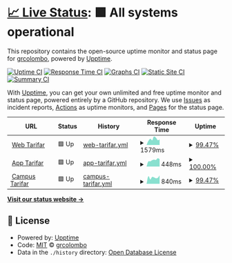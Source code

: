 # [📈 Live Status](https://grcolombo.github.io): <!--live status--> **🟩 All systems operational**

This repository contains the open-source uptime monitor and status page for [grcolombo](https://grcolombo.github.io), powered by [Upptime](https://github.com/upptime/upptime).

[![Uptime CI](https://github.com/grcolombo/status-tarifar/workflows/Uptime%20CI/badge.svg)](https://github.com/grcolombo/status-tarifar/actions?query=workflow%3A%22Uptime+CI%22)
[![Response Time CI](https://github.com/grcolombo/status-tarifar/workflows/Response%20Time%20CI/badge.svg)](https://github.com/grcolombo/status-tarifar/actions?query=workflow%3A%22Response+Time+CI%22)
[![Graphs CI](https://github.com/grcolombo/status-tarifar/workflows/Graphs%20CI/badge.svg)](https://github.com/grcolombo/status-tarifar/actions?query=workflow%3A%22Graphs+CI%22)
[![Static Site CI](https://github.com/grcolombo/status-tarifar/workflows/Static%20Site%20CI/badge.svg)](https://github.com/grcolombo/status-tarifar/actions?query=workflow%3A%22Static+Site+CI%22)
[![Summary CI](https://github.com/grcolombo/status-tarifar/workflows/Summary%20CI/badge.svg)](https://github.com/grcolombo/status-tarifar/actions?query=workflow%3A%22Summary+CI%22)

With [Upptime](https://upptime.js.org), you can get your own unlimited and free uptime monitor and status page, powered entirely by a GitHub repository. We use [Issues](https://github.com/grcolombo/status-tarifar/issues) as incident reports, [Actions](https://github.com/grcolombo/status-tarifar/actions) as uptime monitors, and [Pages](https://grcolombo.github.io) for the status page.

<!--start: status pages-->
<!-- This summary is generated by Upptime (https://github.com/upptime/upptime) -->
<!-- Do not edit this manually, your changes will be overwritten -->
<!-- prettier-ignore -->
| URL | Status | History | Response Time | Uptime |
| --- | ------ | ------- | ------------- | ------ |
| <img alt="" src="https://favicons.githubusercontent.com/web.tarifar.com" height="13"> [Web Tarifar](https://web.tarifar.com) | 🟩 Up | [web-tarifar.yml](https://github.com/grcolombo/status-tarifar/commits/HEAD/history/web-tarifar.yml) | <details><summary><img alt="Response time graph" src="./graphs/web-tarifar/response-time-week.png" height="20"> 1579ms</summary><br><a href="https://grcolombo.github.io/status-tarifar/history/web-tarifar"><img alt="Response time 1809" src="https://img.shields.io/endpoint?url=https%3A%2F%2Fraw.githubusercontent.com%2Fgrcolombo%2Fstatus-tarifar%2FHEAD%2Fapi%2Fweb-tarifar%2Fresponse-time.json"></a><br><a href="https://grcolombo.github.io/status-tarifar/history/web-tarifar"><img alt="24-hour response time 1369" src="https://img.shields.io/endpoint?url=https%3A%2F%2Fraw.githubusercontent.com%2Fgrcolombo%2Fstatus-tarifar%2FHEAD%2Fapi%2Fweb-tarifar%2Fresponse-time-day.json"></a><br><a href="https://grcolombo.github.io/status-tarifar/history/web-tarifar"><img alt="7-day response time 1579" src="https://img.shields.io/endpoint?url=https%3A%2F%2Fraw.githubusercontent.com%2Fgrcolombo%2Fstatus-tarifar%2FHEAD%2Fapi%2Fweb-tarifar%2Fresponse-time-week.json"></a><br><a href="https://grcolombo.github.io/status-tarifar/history/web-tarifar"><img alt="30-day response time 1732" src="https://img.shields.io/endpoint?url=https%3A%2F%2Fraw.githubusercontent.com%2Fgrcolombo%2Fstatus-tarifar%2FHEAD%2Fapi%2Fweb-tarifar%2Fresponse-time-month.json"></a><br><a href="https://grcolombo.github.io/status-tarifar/history/web-tarifar"><img alt="1-year response time 1809" src="https://img.shields.io/endpoint?url=https%3A%2F%2Fraw.githubusercontent.com%2Fgrcolombo%2Fstatus-tarifar%2FHEAD%2Fapi%2Fweb-tarifar%2Fresponse-time-year.json"></a></details> | <details><summary><a href="https://grcolombo.github.io/status-tarifar/history/web-tarifar">99.47%</a></summary><a href="https://grcolombo.github.io/status-tarifar/history/web-tarifar"><img alt="All-time uptime 99.92%" src="https://img.shields.io/endpoint?url=https%3A%2F%2Fraw.githubusercontent.com%2Fgrcolombo%2Fstatus-tarifar%2FHEAD%2Fapi%2Fweb-tarifar%2Fuptime.json"></a><br><a href="https://grcolombo.github.io/status-tarifar/history/web-tarifar"><img alt="24-hour uptime 96.28%" src="https://img.shields.io/endpoint?url=https%3A%2F%2Fraw.githubusercontent.com%2Fgrcolombo%2Fstatus-tarifar%2FHEAD%2Fapi%2Fweb-tarifar%2Fuptime-day.json"></a><br><a href="https://grcolombo.github.io/status-tarifar/history/web-tarifar"><img alt="7-day uptime 99.47%" src="https://img.shields.io/endpoint?url=https%3A%2F%2Fraw.githubusercontent.com%2Fgrcolombo%2Fstatus-tarifar%2FHEAD%2Fapi%2Fweb-tarifar%2Fuptime-week.json"></a><br><a href="https://grcolombo.github.io/status-tarifar/history/web-tarifar"><img alt="30-day uptime 99.88%" src="https://img.shields.io/endpoint?url=https%3A%2F%2Fraw.githubusercontent.com%2Fgrcolombo%2Fstatus-tarifar%2FHEAD%2Fapi%2Fweb-tarifar%2Fuptime-month.json"></a><br><a href="https://grcolombo.github.io/status-tarifar/history/web-tarifar"><img alt="1-year uptime 99.92%" src="https://img.shields.io/endpoint?url=https%3A%2F%2Fraw.githubusercontent.com%2Fgrcolombo%2Fstatus-tarifar%2FHEAD%2Fapi%2Fweb-tarifar%2Fuptime-year.json"></a></details>
| <img alt="" src="https://favicons.githubusercontent.com/app.tarifar.com" height="13"> [App Tarifar](https://app.tarifar.com) | 🟩 Up | [app-tarifar.yml](https://github.com/grcolombo/status-tarifar/commits/HEAD/history/app-tarifar.yml) | <details><summary><img alt="Response time graph" src="./graphs/app-tarifar/response-time-week.png" height="20"> 448ms</summary><br><a href="https://grcolombo.github.io/status-tarifar/history/app-tarifar"><img alt="Response time 436" src="https://img.shields.io/endpoint?url=https%3A%2F%2Fraw.githubusercontent.com%2Fgrcolombo%2Fstatus-tarifar%2FHEAD%2Fapi%2Fapp-tarifar%2Fresponse-time.json"></a><br><a href="https://grcolombo.github.io/status-tarifar/history/app-tarifar"><img alt="24-hour response time 508" src="https://img.shields.io/endpoint?url=https%3A%2F%2Fraw.githubusercontent.com%2Fgrcolombo%2Fstatus-tarifar%2FHEAD%2Fapi%2Fapp-tarifar%2Fresponse-time-day.json"></a><br><a href="https://grcolombo.github.io/status-tarifar/history/app-tarifar"><img alt="7-day response time 448" src="https://img.shields.io/endpoint?url=https%3A%2F%2Fraw.githubusercontent.com%2Fgrcolombo%2Fstatus-tarifar%2FHEAD%2Fapi%2Fapp-tarifar%2Fresponse-time-week.json"></a><br><a href="https://grcolombo.github.io/status-tarifar/history/app-tarifar"><img alt="30-day response time 466" src="https://img.shields.io/endpoint?url=https%3A%2F%2Fraw.githubusercontent.com%2Fgrcolombo%2Fstatus-tarifar%2FHEAD%2Fapi%2Fapp-tarifar%2Fresponse-time-month.json"></a><br><a href="https://grcolombo.github.io/status-tarifar/history/app-tarifar"><img alt="1-year response time 436" src="https://img.shields.io/endpoint?url=https%3A%2F%2Fraw.githubusercontent.com%2Fgrcolombo%2Fstatus-tarifar%2FHEAD%2Fapi%2Fapp-tarifar%2Fresponse-time-year.json"></a></details> | <details><summary><a href="https://grcolombo.github.io/status-tarifar/history/app-tarifar">100.00%</a></summary><a href="https://grcolombo.github.io/status-tarifar/history/app-tarifar"><img alt="All-time uptime 100.00%" src="https://img.shields.io/endpoint?url=https%3A%2F%2Fraw.githubusercontent.com%2Fgrcolombo%2Fstatus-tarifar%2FHEAD%2Fapi%2Fapp-tarifar%2Fuptime.json"></a><br><a href="https://grcolombo.github.io/status-tarifar/history/app-tarifar"><img alt="24-hour uptime 100.00%" src="https://img.shields.io/endpoint?url=https%3A%2F%2Fraw.githubusercontent.com%2Fgrcolombo%2Fstatus-tarifar%2FHEAD%2Fapi%2Fapp-tarifar%2Fuptime-day.json"></a><br><a href="https://grcolombo.github.io/status-tarifar/history/app-tarifar"><img alt="7-day uptime 100.00%" src="https://img.shields.io/endpoint?url=https%3A%2F%2Fraw.githubusercontent.com%2Fgrcolombo%2Fstatus-tarifar%2FHEAD%2Fapi%2Fapp-tarifar%2Fuptime-week.json"></a><br><a href="https://grcolombo.github.io/status-tarifar/history/app-tarifar"><img alt="30-day uptime 100.00%" src="https://img.shields.io/endpoint?url=https%3A%2F%2Fraw.githubusercontent.com%2Fgrcolombo%2Fstatus-tarifar%2FHEAD%2Fapi%2Fapp-tarifar%2Fuptime-month.json"></a><br><a href="https://grcolombo.github.io/status-tarifar/history/app-tarifar"><img alt="1-year uptime 100.00%" src="https://img.shields.io/endpoint?url=https%3A%2F%2Fraw.githubusercontent.com%2Fgrcolombo%2Fstatus-tarifar%2FHEAD%2Fapi%2Fapp-tarifar%2Fuptime-year.json"></a></details>
| <img alt="" src="https://favicons.githubusercontent.com/campus.tarifar.com" height="13"> [Campus Tarifar](http://campus.tarifar.com/) | 🟩 Up | [campus-tarifar.yml](https://github.com/grcolombo/status-tarifar/commits/HEAD/history/campus-tarifar.yml) | <details><summary><img alt="Response time graph" src="./graphs/campus-tarifar/response-time-week.png" height="20"> 840ms</summary><br><a href="https://grcolombo.github.io/status-tarifar/history/campus-tarifar"><img alt="Response time 854" src="https://img.shields.io/endpoint?url=https%3A%2F%2Fraw.githubusercontent.com%2Fgrcolombo%2Fstatus-tarifar%2FHEAD%2Fapi%2Fcampus-tarifar%2Fresponse-time.json"></a><br><a href="https://grcolombo.github.io/status-tarifar/history/campus-tarifar"><img alt="24-hour response time 852" src="https://img.shields.io/endpoint?url=https%3A%2F%2Fraw.githubusercontent.com%2Fgrcolombo%2Fstatus-tarifar%2FHEAD%2Fapi%2Fcampus-tarifar%2Fresponse-time-day.json"></a><br><a href="https://grcolombo.github.io/status-tarifar/history/campus-tarifar"><img alt="7-day response time 840" src="https://img.shields.io/endpoint?url=https%3A%2F%2Fraw.githubusercontent.com%2Fgrcolombo%2Fstatus-tarifar%2FHEAD%2Fapi%2Fcampus-tarifar%2Fresponse-time-week.json"></a><br><a href="https://grcolombo.github.io/status-tarifar/history/campus-tarifar"><img alt="30-day response time 884" src="https://img.shields.io/endpoint?url=https%3A%2F%2Fraw.githubusercontent.com%2Fgrcolombo%2Fstatus-tarifar%2FHEAD%2Fapi%2Fcampus-tarifar%2Fresponse-time-month.json"></a><br><a href="https://grcolombo.github.io/status-tarifar/history/campus-tarifar"><img alt="1-year response time 854" src="https://img.shields.io/endpoint?url=https%3A%2F%2Fraw.githubusercontent.com%2Fgrcolombo%2Fstatus-tarifar%2FHEAD%2Fapi%2Fcampus-tarifar%2Fresponse-time-year.json"></a></details> | <details><summary><a href="https://grcolombo.github.io/status-tarifar/history/campus-tarifar">99.47%</a></summary><a href="https://grcolombo.github.io/status-tarifar/history/campus-tarifar"><img alt="All-time uptime 99.96%" src="https://img.shields.io/endpoint?url=https%3A%2F%2Fraw.githubusercontent.com%2Fgrcolombo%2Fstatus-tarifar%2FHEAD%2Fapi%2Fcampus-tarifar%2Fuptime.json"></a><br><a href="https://grcolombo.github.io/status-tarifar/history/campus-tarifar"><img alt="24-hour uptime 96.28%" src="https://img.shields.io/endpoint?url=https%3A%2F%2Fraw.githubusercontent.com%2Fgrcolombo%2Fstatus-tarifar%2FHEAD%2Fapi%2Fcampus-tarifar%2Fuptime-day.json"></a><br><a href="https://grcolombo.github.io/status-tarifar/history/campus-tarifar"><img alt="7-day uptime 99.47%" src="https://img.shields.io/endpoint?url=https%3A%2F%2Fraw.githubusercontent.com%2Fgrcolombo%2Fstatus-tarifar%2FHEAD%2Fapi%2Fcampus-tarifar%2Fuptime-week.json"></a><br><a href="https://grcolombo.github.io/status-tarifar/history/campus-tarifar"><img alt="30-day uptime 99.88%" src="https://img.shields.io/endpoint?url=https%3A%2F%2Fraw.githubusercontent.com%2Fgrcolombo%2Fstatus-tarifar%2FHEAD%2Fapi%2Fcampus-tarifar%2Fuptime-month.json"></a><br><a href="https://grcolombo.github.io/status-tarifar/history/campus-tarifar"><img alt="1-year uptime 99.96%" src="https://img.shields.io/endpoint?url=https%3A%2F%2Fraw.githubusercontent.com%2Fgrcolombo%2Fstatus-tarifar%2FHEAD%2Fapi%2Fcampus-tarifar%2Fuptime-year.json"></a></details>

<!--end: status pages-->

[**Visit our status website →**](https://grcolombo.github.io)

## 📄 License

- Powered by: [Upptime](https://github.com/upptime/upptime)
- Code: [MIT](./LICENSE) © [grcolombo](https://grcolombo.github.io)
- Data in the `./history` directory: [Open Database License](https://opendatacommons.org/licenses/odbl/1-0/)
